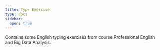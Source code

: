 ```yaml
---
title: Type Exercise
type: docs
sidebar:
  open: true
---
```


Contains some English typing exercises from course Professional English and
Big Data Analysis.